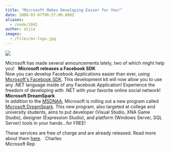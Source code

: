 ```yaml
---
title: "Microsoft Makes Developing Easier for You!"
date: 2008-03-07T06:57:00.000Z
aliases:
  - /node/1042
author: atjia
images:
  - /files/ms-logo.jpg
---
```


[![](/files/ms-logo.jpg)](https://www.microsoft.com)

Microsoft has made several announcements lately, two of which might help you!
 
**Microsoft releases a Facebook SDK** \
Now you can develop Facebook Applications easier than ever, using [Microsoft's Facebook SDK](https://www.microsoft.com/downloads/details.aspx?FamilyId=CCD46762-45EC-4FBE-AD91-FC916671E734&displaylang=en&clcid=0x409). This development kit will now allow you to use any .NET language inside of any Facebook Application! Experience the freedom of developing with .NET with your favorite online social network!
 
**Microsoft DreamSpark** \
In _addition_ to the [MSDNAA](https://msdn.microsoft.com/academic/), Microsoft is rolling out a new program called [Microsoft DreamSpark](https://downloads.channel8.msdn.com/). This new program, also targeted at college and university students, aims to put developer (Visual Studio, XNA Game Studio), designer (Expression Studio), and platform (Windows Server, SQL Server) tools in your hands...for FREE!

These services are free of charge and are already released. Read more about them [here](http://school.whoischarles.com/content/microsoft-really-targeting-college-and-university-studentsin-good-way).
 
Charles \
Microsoft Rep
